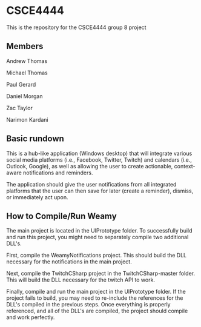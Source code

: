 # CSCE4444

This is the repository for the CSCE4444 group 8 project

## Members
Andrew Thomas

Michael Thomas

Paul Gerard

Daniel Morgan

Zac Taylor

Narimon Kardani

## Basic rundown
This is a hub-like application (Windows desktop) that will integrate various social media platforms (i.e., Facebook, Twitter, Twitch) and calendars (i.e., Outlook, Google), as well as allowing the user to create actionable, context-aware notifications and reminders.

The application should give the user notifications from all integrated platforms that the user can then save for later (create a reminder), dismiss, or immediately act upon.

## How to Compile/Run Weamy
The main project is located in the UIPrototype folder. To successfully build and run this project, you might need to separately compile two additional DLL's. 

First, compile the WeamyNotifications project. This should build the DLL necessary for the notifications in the main project. 

Next, compile the TwitchCSharp project in the TwitchCSharp-master folder. This will build the DLL necessary for the twitch API to work. 

Finally, compile and run the main project in the UIPrototype folder. If the project fails to build, you may need to re-include the references for the DLL's compiled in the previous steps. Once everything is properly referenced, and all of the DLL's are compiled, the project should compile and work perfectly.
